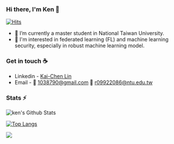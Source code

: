 ### Hi there, I'm Ken  👋
[![Hits](https://hits.seeyoufarm.com/api/count/incr/badge.svg?url=https%3A%2F%2Fgithub.com%2FKaiChen1008&count_bg=%2379C83D&title_bg=%23555555&icon=&icon_color=%23E7E7E7&title=hits&edge_flat=false)](https://hits.seeyoufarm.com)


- 🔭   I’m currently a master student in National Taiwan University.
- 🚀   I'm interested in federated learning (FL) and machine learning security, especially in robust machine learning model.

### Get in touch ☕
* Linkedin - [Kai-Chen Lin](www.linkedin.com/in/kaichen-lin-430b0a168)
* Email - 📮 [1038790@gmail.com](1038790@gmail.com) 📮 [r09922086@ntu.edu.tw](r09922086@ntu.edu.tw)


### Stats ⚡️
<!-- ![Ken's GitHub stats](https://github-readme-stats-sigma-five.vercel.app/api?username=KaiChen1008&show_icons=true&hide=contribs&theme=dracula) -->

<!-- <picture>
<source
  srcset="https://github-readme-stats-sigma-five.vercel.app/api?username=KaiChen1008&show_icons=true&theme=dracula&count_private=true&count_private=true"
  media="(prefers-color-scheme: dark)"
/>
<source
  srcset="https://github-readme-stats-sigma-five.vercel.app/api?username=KaiChen1008&show_icons=true&bg_color=30,e96443,904e95&title_color=fff&text_color=fff&count_private=true"
  media="(prefers-color-scheme: light), (prefers-color-scheme: no-preference)"
/>
<img src="https://github-readme-stats-sigma-five.vercel.app/api?username=KaiChen1008&show_icons=true&count_private=true" />
</picture> -->



 ![ken's Github Stats](https://github-readme-stats-sigma-five.vercel.app/api?username=KaiChen1008&show_icons=true&bg_color=30,e96443,904e95&title_color=fff&text_color=fff&count_private=true)


[![Top Langs](https://github-readme-stats-sigma-five.vercel.app/api/top-langs/?username=KaiChen1008&size_weight=0.5&count_weight=0.5)](https://github.com/KaiChen1008)


<picture>
<source
  srcset="https://github-readme-stats-sigma-five.vercel.app/api/top-langs/?username=KaiChen1008&size_weight=0.5&count_weight=0.5&theme=dracula"
  media="(prefers-color-scheme: dark)"
/>
<source
  srcset="https://github-readme-stats-sigma-five.vercel.app/api/top-langs/?username=KaiChen1008&size_weight=0.5&count_weight=0.5&bg_color=30,e96443,904e95&title_color=fff&text_color=fff"
  media="(prefers-color-scheme: light), (prefers-color-scheme: no-preference)"
/>
<img src="https://github-readme-stats-sigma-five.vercel.app/api/top-langs/?username=KaiChen1008&size_weight=0.5&count_weight=0.5" />
</picture>
